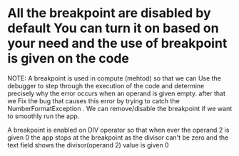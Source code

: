 # All the breakpoint are disabled by default You can turn it on based on your need and the use of breakpoint is given on the code

NOTE: A breakpoint is used in compute (mehtod) so that we can Use the debugger to step through the execution of the code and determine precisely why the error occurs when an operand is given empty.
after that we Fix the bug that causes this error by trying to catch the NumberFormatException . We can remove/disable the breakpoint if we want to smoothly run the app.

A breakpoint is enabled on DIV operator so that when ever the operand 2 is given 0 the app stops at the breakpoint as the divisor can't be zero and the text field shows the divisor(operand 2) value is given 0
           

       
